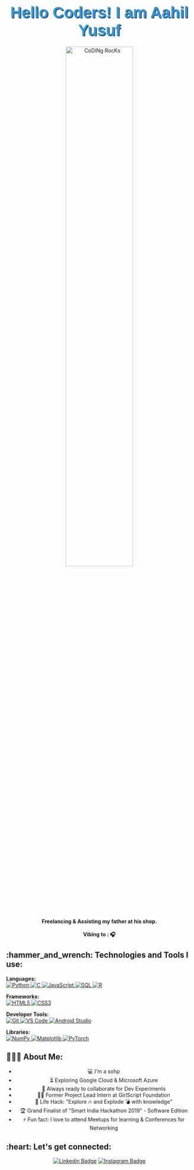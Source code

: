 <div align="center" width="50">

<h1 align="center" style="font-family: 'Arial', sans-serif; color: #3498db; text-shadow: 2px 2px #2c3e50; font-size: 3em; margin-bottom: 20px;">Hello Coders! I am Aahil Yusuf</h1>
<img src="https://github.com/SP-XD/SP-XD/blob/main/images/dev-working_rounded.gif?raw=true" href="https://github.com/sp-xd" alt="CoDiNg RocKs"  width="60%"/><br> 
  
<p><strong>Freelancing & Assisting my father at his shop.
<br><br> Vibing to : 🎧  </strong></p>

<h2 align="left">:hammer_and_wrench: Technologies and Tools I use:</h2>
<p align="left">
    <strong>Languages:</strong><br>
    <a href="https://www.python.org/" target="_blank"> 
        <img src="https://img.shields.io/badge/python-3776AB?style=for-the-badge&logo=python&logoColor=white" alt="Python" /> 
    </a>
    <a href="https://en.wikipedia.org/wiki/C_(programming_language)" target="_blank"> 
        <img src="https://img.shields.io/badge/C-FF5733?style=for-the-badge&logo=c&logoColor=white" alt="C" /> 
    </a>
    <a href="https://developer.mozilla.org/en-US/docs/Web/JavaScript" target="_blank"> 
        <img src="https://img.shields.io/badge/javascript-FFC107?style=for-the-badge&logo=javascript&logoColor=black" alt="JavaScript" /> 
    </a>
    <a href="https://www.postgresql.org/" target="_blank"> 
        <img src="https://img.shields.io/badge/sql-4CAF50?style=for-the-badge&logo=postgresql&logoColor=white" alt="SQL" /> 
    </a>
    <a href="https://www.r-project.org/" target="_blank"> 
        <img src="https://img.shields.io/badge/R-2196F3?style=for-the-badge&logo=r&logoColor=white" alt="R" /> 
    </a>
</p>

<p align="left">
    <strong>Frameworks:</strong><br>
    <a href="https://html.spec.whatwg.org/" target="_blank"> 
        <img src="https://img.shields.io/badge/html5-%23E34F26.svg?style=for-the-badge&logo=html5&logoColor=white" alt="HTML5" /> 
    </a>
    <a href="https://www.w3.org/Style/CSS/Overview.en.html" target="_blank"> 
        <img src="https://img.shields.io/badge/css3-%231572B6.svg?style=for-the-badge&logo=css3&logoColor=white" alt="CSS3" /> 
    </a>
</p>

<p align="left">
    <strong>Developer Tools:</strong><br>
    <a href="https://git-scm.com/" target="_blank"> 
        <img src="https://img.shields.io/badge/git-%23F05033.svg?style=for-the-badge&logo=git&logoColor=white" alt="Git" /> 
    </a>
    <a href="https://code.visualstudio.com/" target="_blank"> 
        <img src="https://img.shields.io/badge/Visual_Studio_Code-0078D4?style=for-the-badge&logo=visual-studio-code&logoColor=white" alt="VS Code" /> 
    </a>
    <a href="https://developer.android.com/studio" target="_blank"> 
        <img src="https://img.shields.io/badge/Android_Studio-3DDC84?style=for-the-badge&logo=android-studio&logoColor=white" alt="Android Studio" /> 
    </a>
</p>

<p align="left">
    <strong>Libraries:</strong><br>
    <a href="https://numpy.org/" target="_blank"> 
        <img src="https://img.shields.io/badge/numpy-%23013243.svg?style=for-the-badge&logo=numpy&logoColor=white" alt="NumPy" /> 
    </a>
    <a href="https://matplotlib.org/" target="_blank"> 
        <img src="https://img.shields.io/badge/Matplotlib-004C99?style=for-the-badge&logo=matplotlib&logoColor=white" alt="Matplotlib" /> 
    </a>
    <a href="https://pytorch.org/" target="_blank"> 
        <img src="https://img.shields.io/badge/PyTorch-EE4C2C?style=for-the-badge&logo=pytorch&logoColor=white" alt="PyTorch" /> 
    </a>
</p>



<h2 align="left">👨🏻‍💻 About Me:</h2>

- :computer: I'm a sohp
- :hourglass_flowing_sand: Exploring Google Cloud & Microsoft Azure
- :rocket: Always ready to collaborate for Dev Experiments
- :man_technologist: Former Project Lead Intern at GirlScript Foundation
- :dart: Life Hack: "Explore :fire: and Explode :bomb: with knowledge"
- :trophy: Grand Finalist of "Smart India Hackathon 2019" - Software Edition
- :zap: Fun fact: I love to attend Meetups for learning & Conferences for Networking<br>

<h2 align="left">:heart: Let's get connected:</h2>

[![Linkedin Badge](https://img.shields.io/badge/-AahilYusuf-blue?style=flat-square&logo=Linkedin&logoColor=white&link=https://www.linkedin.com/in/aahil-yusuf/)](https://www.linkedin.com/in/aahil-yusuf) [![Instagram Badge](https://img.shields.io/badge/-@aahi2.0-D7008A?style=flat-square&labelColor=D7008A&logo=Instagram&logoColor=white&link=https://www.instagram.com/aahi2.0)](https://www.instagram.com/aahi2.0)

